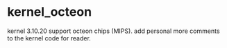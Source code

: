 # kernel_octeon

kernel 3.10.20 support octeon chips (MIPS). 
add personal more comments to the kernel code for reader.

